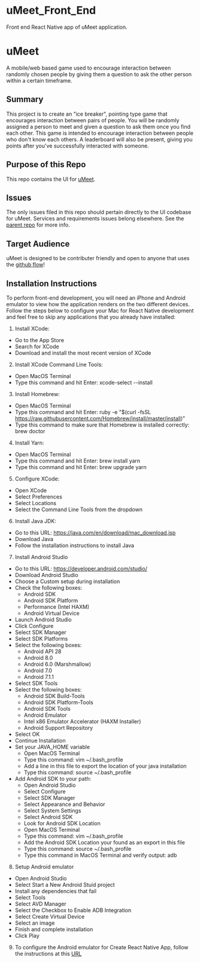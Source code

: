 # uMeet_Front_End
Front end React Native app of uMeet application.

# uMeet
A mobile/web based game used to encourage interaction between randomly chosen people by giving them a question to ask the other person within a certain timeframe.

## Summary
This project is to create an "ice breaker", pointing type game that encourages interaction between pairs of people. You will be randomly assigned a person to meet and given a question to ask them once you find each other.
This game is intended to encourage interaction between people who don't know each others.
A leaderboard will also be present, giving you points after you've successfully interacted with someone.

## Purpose of this Repo
This repo contains the UI for [uMeet](https://github.com/UDigStudio/uMeet).

## Issues
The only issues filed in this repo should pertain directly to the UI codebase for uMeet. Services and requirements issues belong elsewhere. See the [parent repo](https://github.com/UDigStudio/uMeet) for more info.

## Target Audience
uMeet is designed to be contributer friendly and open to anyone that uses the [github flow](https://guides.github.com/introduction/flow/)!

## Installation Instructions
To perform front-end development, you will need an iPhone and Android emulator to view how the application renders on the two different devices. Follow the steps below to configure your Mac for React Native development and feel free to skip any applications that you already have installed:

1. Install XCode:
  * Go to the App Store
  * Search for XCode
  * Download and install the most recent version of XCode
2. Install XCode Command Line Tools:
  * Open MacOS Terminal
  * Type this command and hit Enter: xcode-select --install
3. Install Homebrew:
  * Open MacOS Terminal
  * Type this command and hit Enter: ruby -e "$(curl -fsSL https://raw.githubusercontent.com/Homebrew/install/master/install)"
  * Type this command to make sure that Homebrew is installed correctly: brew doctor
4. Install Yarn:
  * Open MacOS Terminal
  * Type this command and hit Enter: brew install yarn
  * Type this command and hit Enter: brew upgrade yarn
5. Configure XCode:
  * Open XCode
  * Select Preferences
  * Select Locations
  * Select the Command Line Tools from the dropdown
6. Install Java JDK:
  * Go to this URL: https://java.com/en/download/mac_download.jsp
  * Download Java
  * Follow the installation instructions to install Java
7. Install Android Studio
  * Go to this URL: https://developer.android.com/studio/
  * Download Android Studio
  * Choose a Custom setup during installation
  * Check the following boxes:
    * Android SDK
    * Android SDK Platform
    * Performance (Intel HAXM)
    * Android Virtual Device
  * Launch Android Studio
  * Click Configure
  * Select SDK Manager
  * Select SDK Platforms
  * Select the following boxes:
    * Android API 28
    * Android 8.0
    * Android 6.0 (Marshmallow)
    * Android 7.0
    * Android 7.1.1
  * Select SDK Tools
  * Select the following boxes:
    * Android SDK Build-Tools
    * Android SDK Platform-Tools
    * Android SDK Tools
    * Android Emulator
    * Intel x86 Emulator Accelerator (HAXM Installer)
    * Android Support Repository
  * Select OK
  * Continue Installation
  * Set your JAVA_HOME variable
    * Open MacOS Terminal
    * Type this command: vim ~/.bash_profile
    * Add a line in this file to export the location of your java installation
    * Type this command: source ~/.bash_profile
  * Add Android SDK to your path:
    * Open Android Studio
    * Select Configure
    * Select SDK Manager
    * Select Appearance and Behavior
    * Select System Settings
    * Select Android SDK
    * Look for Android SDK Location
    * Open MacOS Terminal
    * Type this command: vim ~/.bash_profile
    * Add the Android SDK Location your found as an export in this file
    * Type this command: source ~/.bash_profile
    * Type this command in MacOS Terminal and verify output: adb
8. Setup Android emulator
  * Open Android Studio
  * Select Start a New Android Stuid project
  * Install any dependencies that fail
  * Select Tools
  * Select AVD Manager
  * Select the Checkbox to Enable ADB Integration
  * Select Create Virtual Device
  * Select an image
  * Finish and complete installation
  * Click Play
9. To configure the Android emulator for Create React Native App, follow the instructions at this [URL](https://bit.ly/2IWqQ8n)
